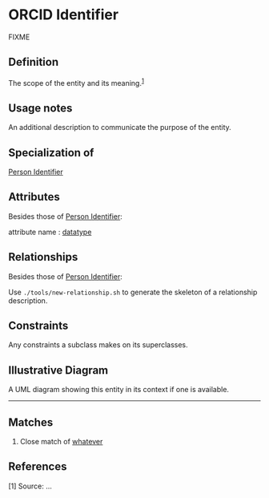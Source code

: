 # ORCID Identifier

FIXME

## Definition
The scope of the entity and its meaning.<sup>[1](#fn1)</sup>

## Usage notes
An additional description to communicate the purpose of the entity.

## Specialization of
[Person Identifier](../entities/Person_Identifier.md)

## Attributes
Besides those of [Person Identifier](../entities/Person_Identifier.md):

<a name="DOI">attribute name : [datatype](../datatypes/XXX.md)</a>

## Relationships
Besides those of [Person Identifier](../entities/Person_Identifier.md):

Use `./tools/new-relationship.sh` to generate the skeleton of a relationship description.

## Constraints
Any constraints a subclass makes on its superclasses.

## Illustrative Diagram
A UML diagram showing this entity in its context if one is available.

---
## Matches
1. Close match of [whatever](url)

## References
<a name="fn1">\[1\]</a> Source: ...
